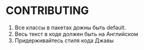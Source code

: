 # CONTRIBUTING

1. Все классы в пакетах дожны быть default.
2. Весь текст в коде должен быть на Английском
3. Придерживайтесь стиля кода Джавы
